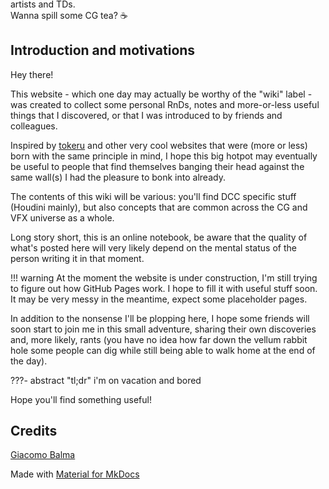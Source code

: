 <div markdown="span" style="margin: -30% -10% 0 -7.1%;">
    ![CG Tea Wiki Welcome, please have a sip.](assets/images/hero_banner.png#gh-dark-mode-only){title="CG Tea Wiki Welcome, please have a sip."}
    ![CG Tea Wiki Welcome, please have a sip.](assets/images/hero_banner_light.png#gh-light-mode-only){title="CG Tea Wiki Welcome, please have a sip."}
</div>

<style>
  .md-typeset h1,
  .md-content__button {
    display: none;
  }
</style>

A small wiki that collects notes, scripts, setups and documentation for VFX artists and TDs.  
Wanna spill some CG tea? ☕

## Introduction and motivations
Hey there!

This website - which one day may actually be worthy of the "wiki" label - was created to collect some personal RnDs, notes and more-or-less useful things that I discovered, or that I was introduced to by friends and colleagues.  

Inspired by [tokeru](https://tokeru.com/cgwiki) and other very cool websites that were (more or less) born with the same principle in mind, I hope this big hotpot may eventually be useful to people that find themselves banging their head against the same wall(s) I had the pleasure to bonk into already.

The contents of this wiki will be various: you'll find DCC specific stuff (Houdini mainly), but also concepts that are common across the CG and VFX universe as a whole.  

Long story short, this is an online notebook, be aware that the quality of what's posted here will very likely depend on the mental status of the person writing it in that moment.

!!! warning
    At the moment the website is under construction, I'm still trying to figure out how GitHub Pages work. I hope to fill it with useful stuff soon.  
    It may be very messy in the meantime, expect some placeholder pages.

In addition to the nonsense I'll be plopping here, I hope some friends will soon start to join me in this small adventure, sharing their own discoveries and, more likely, rants (you have no idea how far down the vellum rabbit hole some people can dig while still being able to walk home at the end of the day).

???- abstract "tl;dr"
    i'm on vacation and bored

Hope you'll find something useful!
 
## Credits
[Giacomo Balma](https://github.com/giac-b)

Made with [Material for MkDocs](https://squidfunk.github.io/mkdocs-material/)
